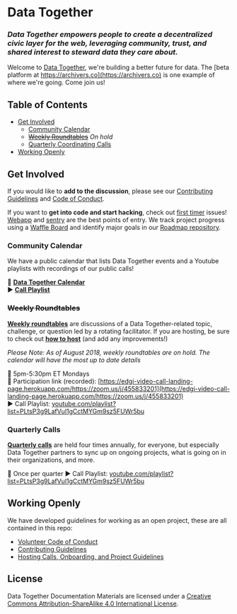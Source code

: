# Data Together

### <em>Data Together empowers people to create a decentralized civic layer for the web, leveraging community, trust, and shared interest to steward data they care about.</em>

Welcome to [Data Together](https://datatogether.org/), we're building a better future for data. The [beta platform at https://archivers.co](https://archivers.co) is one example of where we're going. Come join us!

## Table of Contents

- [Get Involved](#get-involved)
  - [Community Calendar](#community-calendar)
  - [~~Weekly Roundtables~~](#weekly-roundtables) _On hold_
  - [Quarterly Coordinating Calls](#quarterly-calls)
- [Working Openly](#working-openly)

## Get Involved

If you would like to **add to the discussion**, please see our [Contributing Guidelines](./CONTRIBUTING.md) and [Code of Conduct](https://github.com/datatogether/datatogether/blob/master/CONDUCT.md). 

If you want to **get into code and start hacking**, check out [first timer](https://github.com/issues?q=is:open+org:datatogether+label:first-timers-only) issues! [Webapp](https://github.com/datatogether/webapp) and [sentry](http://github.com/datatogether/sentry) are the best points of entry. We track project progress using a [Waffle Board](https://waffle.io/datatogether/roadmap) and identify major goals in our [Roadmap repository](https://github.com/datatogether/roadmap/).

### Community Calendar

We have a public calendar that lists Data Together events and a Youtube playlists with recordings of our public calls!

📅 [**Data Together Calendar**](https://calendar.google.com/calendar/embed?src=u75o4fbnv59006peo07nv67vsg%40group.calendar.google.com&ctz=America%2FToronto)  
▶️ [**Call Playlist**](https://www.youtube.com/playlist?list=PLtsP3g9LafVul1gCctMYGm9sz5FUWr5bu)

### ~~Weekly Roundtables~~

[**Weekly roundtables**](https://github.com/datatogether/datatogether/blob/master/guidelines/roundtable.md) are discussions of a Data Together-related topic, challenge, or question led by a rotating facilitator. If you are hosting, be sure to check out [**how to host**](https://github.com/datatogether/datatogether/blob/master/guidelines/roundtable.md#how-to-host) (and add any improvements!)

_Please Note: As of August 2018, weekly roundtables are on hold. The calendar will have the most up to date details_

📅 5pm-5:30pm ET Mondays  
🎯 Participation link (recorded): [https://edgi-video-call-landing-page.herokuapp.com/https://zoom.us/j/455833201](https://edgi-video-call-landing-page.herokuapp.com/https://zoom.us/j/455833201)  
▶️ Call Playlist: [youtube.com/playlist?list=PLtsP3g9LafVul1gCctMYGm9sz5FUWr5bu](https://www.youtube.com/playlist?list=PLtsP3g9LafVul1gCctMYGm9sz5FUWr5bu)  

### Quarterly Calls

[**Quarterly calls**](https://github.com/datatogether/datatogether/blob/master/guidelines/roundtable.md) are held four times annually, for everyone, but especially Data Together partners to sync up on ongoing projects, what is going on in their organizations, and more.

📅 Once per quarter
▶️ Call Playlist: [youtube.com/playlist?list=PLtsP3g9LafVul1gCctMYGm9sz5FUWr5bu](https://www.youtube.com/playlist?list=PLtsP3g9LafVul1gCctMYGm9sz5FUWr5bu)  


## Working Openly

We have developed guidelines for working as an open project, these are all contained in this repo:

- [Volunteer Code of Conduct](/CONDUCT.md)
- [Contributing Guidelines](/CONTRIBUTING.md)
- [Hosting Calls, Onboarding, and Project Guidelines](/guidelines)

## License

<span xmlns:dct="http://purl.org/dc/terms/" property="dct:title">Data Together Documentation Materials</span> are licensed under a <a rel="license" href="http://creativecommons.org/licenses/by-sa/4.0/">Creative Commons Attribution-ShareAlike 4.0 International License</a>.

